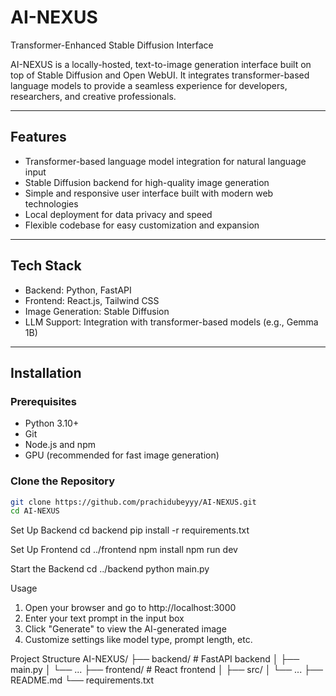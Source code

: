 # AI-NEXUS  
Transformer-Enhanced Stable Diffusion Interface

AI-NEXUS is a locally-hosted, text-to-image generation interface built on top of Stable Diffusion and Open WebUI. It integrates transformer-based language models to provide a seamless experience for developers, researchers, and creative professionals.

---

## Features

- Transformer-based language model integration for natural language input
- Stable Diffusion backend for high-quality image generation
- Simple and responsive user interface built with modern web technologies
- Local deployment for data privacy and speed
- Flexible codebase for easy customization and expansion

---

## Tech Stack

- Backend: Python, FastAPI
- Frontend: React.js, Tailwind CSS
- Image Generation: Stable Diffusion
- LLM Support: Integration with transformer-based models (e.g., Gemma 1B)

---

## Installation

### Prerequisites

- Python 3.10+
- Git
- Node.js and npm
- GPU (recommended for fast image generation)

### Clone the Repository

```bash
git clone https://github.com/prachidubeyyy/AI-NEXUS.git
cd AI-NEXUS
```

Set Up Backend
cd backend
pip install -r requirements.txt

Set Up Frontend
cd ../frontend
npm install
npm run dev

Start the Backend
cd ../backend
python main.py

Usage
1. Open your browser and go to http://localhost:3000
2. Enter your text prompt in the input box
3. Click "Generate" to view the AI-generated image
4. Customize settings like model type, prompt length, etc.

Project Structure
AI-NEXUS/
├── backend/             # FastAPI backend
│   ├── main.py
│   └── ...
├── frontend/            # React frontend
│   ├── src/
│   └── ...
├── README.md
└── requirements.txt

